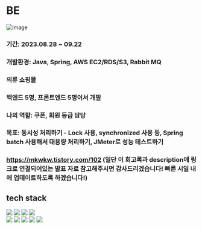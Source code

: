 # BE
![image](https://github.com/mkwkw/Guerrilla-Commerce/assets/76611903/6e43b44b-4af9-4219-8e0a-68fac39378c6)

### 기간: 2023.08.28 ~ 09.22
### 개발환경: Java, Spring, AWS EC2/RDS/S3, Rabbit MQ
### 의류 쇼핑몰
### 백엔드 5명, 프론트엔드 5명이서 개발
### 나의 역할: 쿠폰, 회원 등급 담당
### 목표: 동시성 처리하기 - Lock 사용, synchronized 사용 등, Spring batch 사용해서 대용량 처리하기, JMeter로 성능 테스트하기

### https://mkwkw.tistory.com/102 (일단 이 회고록과 description에 링크로 연결되어있는 발표 자료 참고해주시면 감사드리겠습니다! 빠른 시일 내에 업데이트하도록 하겠습니다!)

<h2><b>tech stack</b></h3>
<p>
<img src="https://img.shields.io/badge/Spring Boot-6DB33F?style=for-the-badge&logo=Spring Boot&logoColor=white">
<img src="https://img.shields.io/badge/Spring Security-6DB33F?style=for-the-badge&logo=Spring Security&logoColor=white">
<img src="https://img.shields.io/badge/Web Socket-010101?style=for-the-badge&logo=Web Socket&logoColor=white">
<img src="https://img.shields.io/badge/Rabbit MQ-FF6600?style=for-the-badge&logo=rabbitmq&logoColor=white">
<br>
<img src="https://img.shields.io/badge/NginX-009639?style=for-the-badge&logo=NGINX&logoColor=white">
<img src="https://img.shields.io/badge/Docker-2496ED?style=for-the-badge&logo=Docker&logoColor=white">
<img src="https://img.shields.io/badge/MySQL-4479A1?style=for-the-badge&logo=MySQL&logoColor=white">
<img src="https://img.shields.io/badge/Amazon AWS-FF9900?style=for-the-badge&logo=Amazon AWS&logoColor=white">
<img src="https://img.shields.io/badge/Github Actions-2088FF?style=for-the-badge&logo=Github Actions&logoColor=white">
<br>

